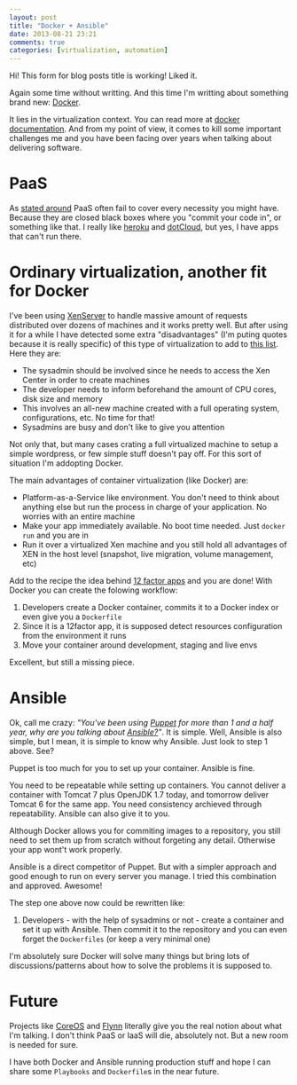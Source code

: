 ```yaml
---
layout: post
title: "Docker + Ansible"
date: 2013-08-21 23:21
comments: true
categories: [virtualization, automation]
---
```

Hi! This form for blog posts title is working! Liked it.

Again some time without writting. And this time I'm writting about
something brand new: [Docker](http://www.docker.io/).

It lies in the virtualization context. You can read more at [docker
documentation](http://docs.docker.io/en/latest/). And from my point of
view, it comes to kill some important challenges me and you have been
facing over years when talking about delivering software.


PaaS
====

As [stated around](http://blog.docker.io/2013/07/excited-to-be-joining-the-great-teams-at-dotcloud-docker-as-ceo/)
PaaS often fail to cover every necessity you might have. Because they are closed black boxes where you "commit your code in", or something like that. I really like [heroku](http://heroku.com) and [dotCloud](https://www.dotcloud.com/), but yes, I have apps that can't run there.

Ordinary virtualization, another fit for Docker
===============================================

I've been using [XenServer](http://www.citrix.com.br/products/xenserver/overview.html) to handle massive amount of requests distributed over dozens of machines and it works pretty well. But after using it for a while I have detected some extra "disadvantages" (I'm puting quotes because it is really specific) of this type of virtualization to add to [this list](https://github.com/dotcloud/docker). Here they are:

   - The sysadmin should be involved since he needs to access the Xen Center in order to create machines
   - The developer needs to inform beforehand the amount of CPU cores, disk size and memory
   - This involves an all-new machine created with a full operating system, configurations, etc. No time for that!
   - Sysadmins are busy and don't like to give you attention

Not only that, but many cases crating a full virtualized machine to setup a simple wordpress, or few simple stuff doesn't pay off. For this sort of situation I'm addopting Docker.

The main advantages of container virtualization (like Docker) are:

   - Platform-as-a-Service like environment. You don't need to think about anything else but run the process in charge of your application. No worries with an entire machine
   - Make your app immediately available. No boot time needed. Just `docker run` and you are in
   - Run it over a virtualized Xen machine and you still hold all advantages of XEN in the host level (snapshot, live migration, volume management, etc)

Add to the recipe the idea behind [12 factor apps](http://12factor.net/) and
you are done! With Docker you can create the folowing workflow:

   1. Developers create a Docker container, commits it to a Docker index or even give you a `Dockerfile`
   2. Since it is a 12factor app, it is supposed detect resources configuration from the environment it runs
   3. Move your container around development, staging and live envs

Excellent, but still a missing piece.

Ansible
=======

Ok, call me crazy: *"You've been using [Puppet](http://puppetlabs.com/)
for more than 1 and a half year, why are you talking about
[Ansible?](http://www.ansibleworks.com/)"*. It is simple. Well, Ansible
is also simple, but I mean, it is simple to know why Ansible. Just look
to step 1 above. See?

Puppet is too much for you to set up your container. Ansible is fine.

You need to be repeatable while setting up containers. You cannot deliver a container with Tomcat 7 plus OpenJDK 1.7 today, and tomorrow deliver Tomcat 6 for the same app. You need consistency archieved through repeatability. Ansible can also give it to you.

Although Docker allows you for commiting images to a repository, you still need to set them up from scratch without
forgeting any detail. Otherwise your app wont't work properly.

Ansible is a direct competitor of Puppet. But with a simpler approach and good enough to run on every server you manage. I tried this combination and approved. Awesome!

The step one above now could be rewritten like: 

   1. Developers - with the help of sysadmins or not - create a container and set it up with Ansible. Then commit it to the repository and you can even forget  the `Dockerfiles` (or keep a very minimal one)

I'm absolutely sure Docker will solve many things but bring lots of discussions/patterns about how to solve the problems it is supposed to.

Future
======

Projects like [CoreOS](http://coreos.com/) and [Flynn](https://flynn.io/) literally give you the real notion about what I'm talking. I don't think PaaS or IaaS will die, absolutely not. But a new room is needed for sure.

I have both Docker and Ansible running production stuff and hope I can share some `Playbooks` and `Dockerfile`s in the near future.


